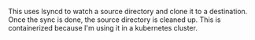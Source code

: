 This uses lsyncd to watch a source directory and clone it to a destination. Once
the sync is done, the source directory is cleaned up. This is containerized
because I'm using it in a kubernetes cluster.
